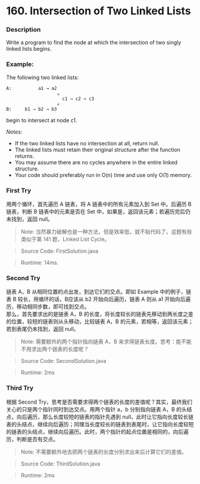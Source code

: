 # 160. Intersection of Two Linked Lists
### Description
Write a program to find the node at which the intersection of two singly linked lists begins.

### Example:
The following two linked lists:
```
A:          a1 → a2
                   ↘
                     c1 → c2 → c3
                   ↗            
B:     b1 → b2 → b3
```
begin to intersect at node c1.

*Notes:*
 * If the two linked lists have no intersection at all, return null.
 * The linked lists must retain their original structure after the function returns.
 * You may assume there are no cycles anywhere in the entire linked structure.
 * Your code should preferably run in O(n) time and use only O(1) memory.

### First Try
用两个循环，首先遍历 A 链表，将 A 链表中的所有元素加入到 Set 中。后遍历 B 链表，判断 B 链表中的元素是否在 Set 中，如果是，返回该元素；若遍历完后仍未找到，返回 null。
>Note: 当然暴力破解也是一种方法，但是效率低，就不贴代码了。这题有些类似于第 141 题，Linked List Cycle。

> Source Code: FirstSolution.java

> Runtime: 14ms.

### Second Try
链表 A，B 从相同位置的点出发，到达它们的交点。即如 Example 中的例子，链表 B 较长，用循环的话，B应该从 b2 开始向后遍历，链表 A 则从 a1 开始向后遍历，移动相同步数，即可找到交点。<br>
那么，首先要求出的是链表 A，B 的长度，将长度较长的链表先移动到两长度之差的位置，较短的链表则从头移动，比较链表 A，B 的元素，若相等，返回该元素；若到表尾仍未找到，返回 null。
>Note: 需要额外的两个指针指向链表 A，B 来求得链表长度。思考：能不能不用求出两个链表的长度呢？

> Source Code: SecondSolution.java

>Runtime: 2ms

### Third Try
根据 Second Try，思考是否需要求得两个链表的长度的差值呢？其实，最终我们关心的只是两个指针同时到达交点。用两个指针 a，b 分别指向链表 A，B 的头结点，向后遍历，那么长度较短的链表的指针先遇到 null，此时让它指向长度较长链表的头结点，继续向后遍历；同理当长度较长的链表到表尾时，让它指向长度较短的链表的头结点，继续向后遍历。此时，两个指针的起点位置是相同的，向后遍历，判断是否有交点。
>Note: 不需要额外地去把两个链表的长度分别求出来后计算它们的差值。

> Source Code: ThirdSolution.java

>Runtime: 2ms
